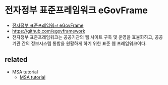 # 전자정부 표준프레임워크 eGovFrame
* [전자정부 표준프레임워크 eGovFrame](https://www.egovframe.go.kr/home/main.do)
* https://github.com/egovframework
* 전자정부 표준프레임워크는 공공기관의 웹 사이트 구축 및 운영을 효율화하고, 공공기관 간의 정보시스템 통합을 원활하게 하기 위한 표준 웹 프레임워크이다.

## related
* MSA tutorial
  * [MSA tutorial](/mib/egov/msa)
